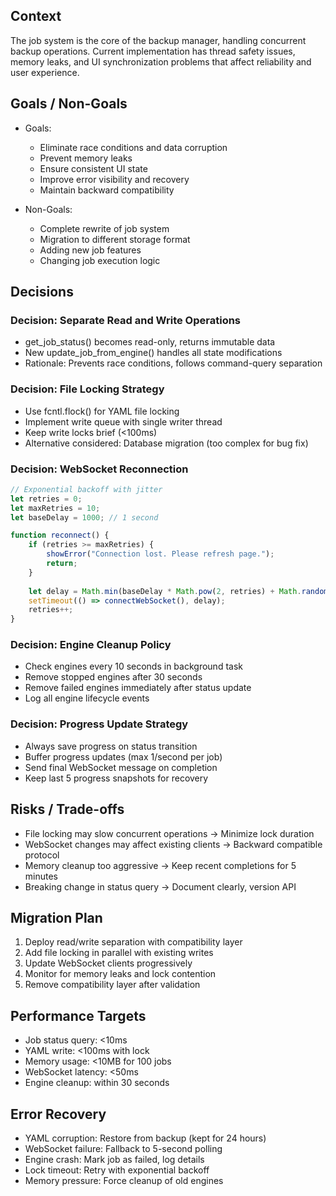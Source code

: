 ## Context
The job system is the core of the backup manager, handling concurrent backup operations. Current implementation has thread safety issues, memory leaks, and UI synchronization problems that affect reliability and user experience.

## Goals / Non-Goals
- Goals:
  - Eliminate race conditions and data corruption
  - Prevent memory leaks
  - Ensure consistent UI state
  - Improve error visibility and recovery
  - Maintain backward compatibility

- Non-Goals:
  - Complete rewrite of job system
  - Migration to different storage format
  - Adding new job features
  - Changing job execution logic

## Decisions

### Decision: Separate Read and Write Operations
- get_job_status() becomes read-only, returns immutable data
- New update_job_from_engine() handles all state modifications
- Rationale: Prevents race conditions, follows command-query separation

### Decision: File Locking Strategy
- Use fcntl.flock() for YAML file locking
- Implement write queue with single writer thread
- Keep write locks brief (<100ms)
- Alternative considered: Database migration (too complex for bug fix)

### Decision: WebSocket Reconnection
```javascript
// Exponential backoff with jitter
let retries = 0;
let maxRetries = 10;
let baseDelay = 1000; // 1 second

function reconnect() {
    if (retries >= maxRetries) {
        showError("Connection lost. Please refresh page.");
        return;
    }
    
    let delay = Math.min(baseDelay * Math.pow(2, retries) + Math.random() * 1000, 30000);
    setTimeout(() => connectWebSocket(), delay);
    retries++;
}
```

### Decision: Engine Cleanup Policy
- Check engines every 10 seconds in background task
- Remove stopped engines after 30 seconds
- Remove failed engines immediately after status update
- Log all engine lifecycle events

### Decision: Progress Update Strategy
- Always save progress on status transition
- Buffer progress updates (max 1/second per job)
- Send final WebSocket message on completion
- Keep last 5 progress snapshots for recovery

## Risks / Trade-offs
- File locking may slow concurrent operations → Minimize lock duration
- WebSocket changes may affect existing clients → Backward compatible protocol
- Memory cleanup too aggressive → Keep recent completions for 5 minutes
- Breaking change in status query → Document clearly, version API

## Migration Plan
1. Deploy read/write separation with compatibility layer
2. Add file locking in parallel with existing writes
3. Update WebSocket clients progressively
4. Monitor for memory leaks and lock contention
5. Remove compatibility layer after validation

## Performance Targets
- Job status query: <10ms
- YAML write: <100ms with lock
- Memory usage: <10MB for 100 jobs
- WebSocket latency: <50ms
- Engine cleanup: within 30 seconds

## Error Recovery
- YAML corruption: Restore from backup (kept for 24 hours)
- WebSocket failure: Fallback to 5-second polling
- Engine crash: Mark job as failed, log details
- Lock timeout: Retry with exponential backoff
- Memory pressure: Force cleanup of old engines
